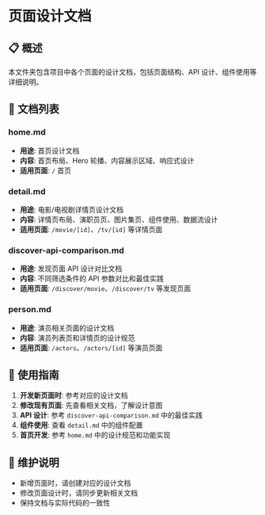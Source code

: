 # 页面设计文档

## 📋 **概述**

本文件夹包含项目中各个页面的设计文档，包括页面结构、API 设计、组件使用等详细说明。

## 📁 **文档列表**

### **home.md**
- **用途**: 首页设计文档
- **内容**: 首页布局、Hero 轮播、内容展示区域、响应式设计
- **适用页面**: `/` 首页

### **detail.md**
- **用途**: 电影/电视剧详情页设计文档
- **内容**: 详情页布局、演职员页、图片集页、组件使用、数据流设计
- **适用页面**: `/movie/[id]`、`/tv/[id]` 等详情页面

### **discover-api-comparison.md**
- **用途**: 发现页面 API 设计对比文档
- **内容**: 不同筛选条件的 API 参数对比和最佳实践
- **适用页面**: `/discover/movie`、`/discover/tv` 等发现页面

### **person.md**
- **用途**: 演员相关页面的设计文档
- **内容**: 演员列表页和详情页的设计规范
- **适用页面**: `/actors`、`/actors/[id]` 等演员页面

## 🎯 **使用指南**

1. **开发新页面时**: 参考对应的设计文档
2. **修改现有页面**: 先查看相关文档，了解设计意图
3. **API 设计**: 参考 `discover-api-comparison.md` 中的最佳实践
4. **组件使用**: 查看 `detail.md` 中的组件配置
5. **首页开发**: 参考 `home.md` 中的设计规范和功能实现

## 📝 **维护说明**

- 新增页面时，请创建对应的设计文档
- 修改页面设计时，请同步更新相关文档
- 保持文档与实际代码的一致性 